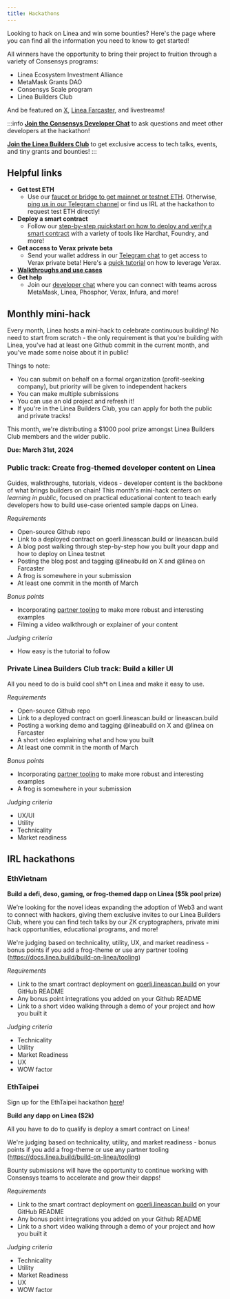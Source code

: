 ```yaml
---
title: Hackathons
---
```


Looking to hack on Linea and win some bounties? Here's the page where you can find all the information you need to know to get started!

All winners have the opportunity to bring their project to fruition through a variety of Consensys programs:

- Linea Ecosystem Investment Alliance
- MetaMask Grants DAO
- Consensys Scale program
- Linea Builders Club

And be featured on [X](https://twitter.com/lineabuild), [Linea Farcaster](https://warpcast.com/linea), and livestreams!

:::info
[**Join the Consensys Developer Chat**](https://t.me/+rI-iPLacQXQ5MDVh) to ask questions and meet other developers at the hackathon!

[**Join the Linea Builders Club**](https://linea.deform.cc/linea-builders-club) to get exclusive access to tech talks, events, and tiny grants and bounties!
:::

## Helpful links

- **Get test ETH**
  - Use our [faucet or bridge to get mainnet or testnet ETH](/use-mainnet/fund). Otherwise, [ping us in our Telegram channel](https://t.me/+rI-iPLacQXQ5MDVh) or find us IRL at the hackathon to request test ETH directly!
- **Deploy a smart contract**
  - Follow our [step-by-step quickstart on how to deploy and verify a smart contract](/build-on-linea/quickstart) with a variety of tools like Hardhat, Foundry, and more!
- **Get access to Verax private beta**
  - Send your wallet address in our [Telegram chat](https://t.me/+rI-iPLacQXQ5MDVh) to get access to Verax private beta! Here's a [quick tutorial](https://docs.ver.ax/verax-documentation/developer-guides/tutorials/from-a-schema-to-an-attestation) on how to leverage Verax.
- [**Walkthroughs and use cases**](https://youtube.com/playlist?list=PLJ06SwdM0bLrA-3EGRji4W0QI8fyA8PyW&si=vQsXrtFVUsXhygJ0)
- **Get help**
  - Join our [developer chat](https://t.me/+rI-iPLacQXQ5MDVh) where you can connect with teams across MetaMask, Linea, Phosphor, Verax, Infura, and more!

## Monthly mini-hack

Every month, Linea hosts a mini-hack to celebrate continuous building! No need to start from scratch - the only requirement is that you're building with Linea, you've had at least one Github commit in the current month, and you've made some noise about it in public!

Things to note:
- You can submit on behalf on a formal organization (profit-seeking company), but priority will be given to independent hackers
- You can make multiple submissions
- You can use an old project and refresh it!
- If you're in the Linea Builders Club, you can apply for both the public and private tracks!

This month, we're distributing a $1000 pool prize amongst Linea Builders Club members and the wider public.

**Due: March 31st, 2024**

### Public track: Create frog-themed developer content on Linea

Guides, walkthroughs, tutorials, videos - developer content is the backbone of what brings builders on chain! This month's mini-hack centers on _learning in public_, focused on practical educational content to teach early developers how to build use-case oriented sample dapps on Linea.

_Requirements_
- Open-source Github repo
- Link to a deployed contract on goerli.lineascan.build or lineascan.build
- A blog post walking through step-by-step how you built your dapp and how to deploy on Linea testnet
- Posting the blog post and tagging @lineabuild on X and @linea on Farcaster
- A frog is somewhere in your submission
- At least one commit in the month of March

_Bonus points_
- Incorporating [partner tooling](https://docs.linea.build/build-on-linea/tooling) to make more robust and interesting examples
- Filming a video walkthrough or explainer of your content

_Judging criteria_
- How easy is the tutorial to follow

### Private Linea Builders Club track: Build a killer UI

All you need to do is build cool sh*t on Linea and make it easy to use.

_Requirements_
- Open-source Github repo
- Link to a deployed contract on goerli.lineascan.build or lineascan.build
- Posting a working demo and tagging @lineabuild on X and @linea on Farcaster
- A short video explaining what and how you built
- At least one commit in the month of March

_Bonus points_
- Incorporating [partner tooling](https://docs.linea.build/build-on-linea/tooling) to make more robust and interesting examples
- A frog is somewhere in your submission

_Judging criteria_
- UX/UI
- Utility
- Technicality
- Market readiness

## IRL hackathons

### EthVietnam

**Build a defi, deso, gaming, or frog-themed dapp on Linea ($5k pool prize)**

We’re looking for the novel ideas expanding the adoption of Web3 and want to connect with hackers, giving them exclusive invites to our Linea Builders Club, where you can find tech talks by our ZK cryptographers, private mini hack opportunities, educational programs, and more!

We're judging based on technicality, utility, UX, and market readiness - bonus points if you add a frog-theme or use any partner tooling (https://docs.linea.build/build-on-linea/tooling)

*Requirements*

- Link to the smart contract deployment on [goerli.lineascan.build](https://goerli.lineascan.build) on your GitHub README
- Any bonus point integrations you added on your Github README
- Link to a short video walking through a demo of your project and how you built it

*Judging criteria*

- Technicality
- Utility
- Market Readiness
- UX
- WOW factor

### EthTaipei

Sign up for the EthTaipei hackathon [here](https://taikai.network/ethtaipei/hackathons/hackathon-2024)!

**Build any dapp on Linea ($2k)**

All you have to do to qualify is deploy a smart contract on Linea!

We're judging based on technicality, utility, and market readiness - bonus points if you add a frog-theme or use any partner tooling (https://docs.linea.build/build-on-linea/tooling)

Bounty submissions will have the opportunity to continue working with Consensys teams to accelerate and grow their dapps!

*Requirements*

- Link to the smart contract deployment on [goerli.lineascan.build](https://goerli.lineascan.build) on your GitHub README
- Any bonus point integrations you added on your Github README
- Link to a short video walking through a demo of your project and how you built it

*Judging criteria*

- Technicality
- Utility
- Market Readiness
- UX
- WOW factor
